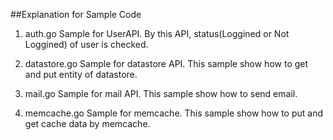 ##Explanation for Sample Code

1. auth.go
	Sample for UserAPI.
	By this API, status(Loggined or Not Loggined) of user is checked. 

2. datastore.go
	Sample for datastore API.
	This sample show how to get and put entity of datastore.

3. mail.go
	Sample for mail API.
	This sample show how to send email.

4. memcache.go
	Sample for memcache.
	This sample show how to put and get cache data by memcache.

